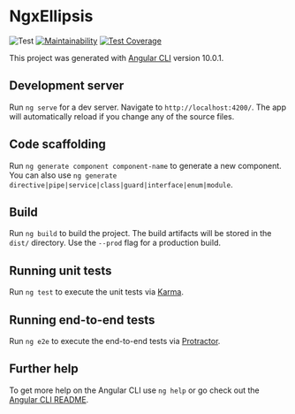 # NgxEllipsis

![Test](https://github.com/2YY/ngx-ellipsis/workflows/Test/badge.svg)
[![Maintainability](https://api.codeclimate.com/v1/badges/ca237f91fb67f856f044/maintainability)](https://codeclimate.com/github/2YY/ngx-ellipsis/maintainability)
[![Test Coverage](https://api.codeclimate.com/v1/badges/ca237f91fb67f856f044/test_coverage)](https://codeclimate.com/github/2YY/ngx-ellipsis/test_coverage)

This project was generated with [Angular CLI](https://github.com/angular/angular-cli) version 10.0.1.

## Development server

Run `ng serve` for a dev server. Navigate to `http://localhost:4200/`. The app will automatically reload if you change any of the source files.

## Code scaffolding

Run `ng generate component component-name` to generate a new component. You can also use `ng generate directive|pipe|service|class|guard|interface|enum|module`.

## Build

Run `ng build` to build the project. The build artifacts will be stored in the `dist/` directory. Use the `--prod` flag for a production build.

## Running unit tests

Run `ng test` to execute the unit tests via [Karma](https://karma-runner.github.io).

## Running end-to-end tests

Run `ng e2e` to execute the end-to-end tests via [Protractor](http://www.protractortest.org/).

## Further help

To get more help on the Angular CLI use `ng help` or go check out the [Angular CLI README](https://github.com/angular/angular-cli/blob/master/README.md).
